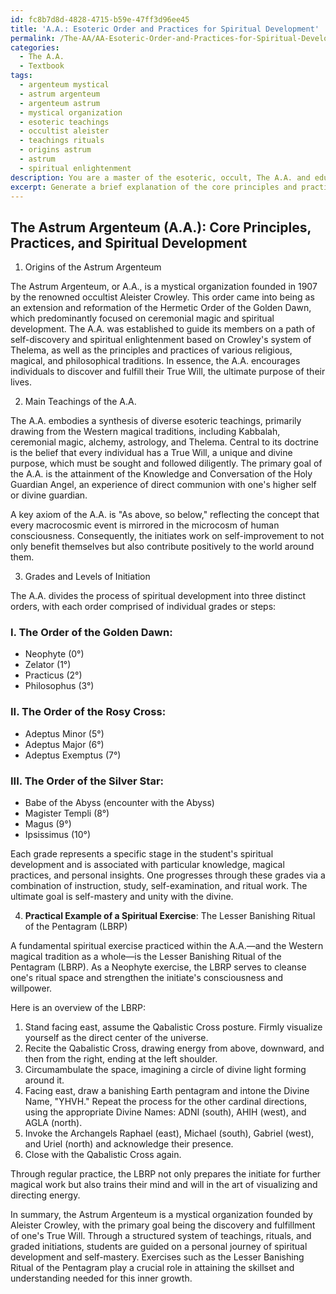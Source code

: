 ```yaml
---
id: fc8b7d8d-4828-4715-b59e-47ff3d96ee45
title: 'A.A.: Esoteric Order and Practices for Spiritual Development'
permalink: /The-AA/AA-Esoteric-Order-and-Practices-for-Spiritual-Development/
categories:
  - The A.A.
  - Textbook
tags:
  - argenteum mystical
  - astrum argenteum
  - argenteum astrum
  - mystical organization
  - esoteric teachings
  - occultist aleister
  - teachings rituals
  - origins astrum
  - astrum
  - spiritual enlightenment
description: You are a master of the esoteric, occult, The A.A. and education, you have written many textbooks on the subject in ways that provide students with rich and deep understanding of the subject. You are being asked to write textbook-like sections on a topic and you do it with full context, explainability, and reliability in accuracy to the true facts of the topic at hand, in a textbook style that a student would easily be able to learn from, in a rich, engaging, and contextual way. Always include relevant context (such as formulas and history), related concepts, and in a way that someone can gain deep insights from.
excerpt: Generate a brief explanation of the core principles and practices of the Astrum Argenteum (A.A.), a mystical organization focused on personal spiritual development, for inclusion in a grimoire aimed to educate initiates about the esoteric aspects of this order. Please provide an overview of its origins, main teachings, grades or levels of initiation, and a practical example of a spiritual exercise that a student might perform to progress within the A.A.
---
```


## The Astrum Argenteum (A.A.): Core Principles, Practices, and Spiritual Development



1. Origins of the Astrum Argenteum

The Astrum Argenteum, or A.A., is a mystical organization founded in 1907 by the renowned occultist Aleister Crowley. This order came into being as an extension and reformation of the Hermetic Order of the Golden Dawn, which predominantly focused on ceremonial magic and spiritual development. The A.A. was established to guide its members on a path of self-discovery and spiritual enlightenment based on Crowley's system of Thelema, as well as the principles and practices of various religious, magical, and philosophical traditions. In essence, the A.A. encourages individuals to discover and fulfill their True Will, the ultimate purpose of their lives.



2. Main Teachings of the A.A.

The A.A. embodies a synthesis of diverse esoteric teachings, primarily drawing from the Western magical traditions, including Kabbalah, ceremonial magic, alchemy, astrology, and Thelema. Central to its doctrine is the belief that every individual has a True Will, a unique and divine purpose, which must be sought and followed diligently. The primary goal of the A.A. is the attainment of the Knowledge and Conversation of the Holy Guardian Angel, an experience of direct communion with one's higher self or divine guardian.

A key axiom of the A.A. is "As above, so below," reflecting the concept that every macrocosmic event is mirrored in the microcosm of human consciousness. Consequently, the initiates work on self-improvement to not only benefit themselves but also contribute positively to the world around them.



3. Grades and Levels of Initiation

The A.A. divides the process of spiritual development into three distinct orders, with each order comprised of individual grades or steps:

### I. **The Order of the Golden Dawn**:
- Neophyte (0°)
- Zelator (1°)
- Practicus (2°)
- Philosophus (3°)

### II. **The Order of the Rosy Cross**:
- Adeptus Minor (5°)
- Adeptus Major (6°)
- Adeptus Exemptus (7°)

### III. **The Order of the Silver Star**:
- Babe of the Abyss (encounter with the Abyss)
- Magister Templi (8°)
- Magus (9°)
- Ipsissimus (10°)

Each grade represents a specific stage in the student's spiritual development and is associated with particular knowledge, magical practices, and personal insights. One progresses through these grades via a combination of instruction, study, self-examination, and ritual work. The ultimate goal is self-mastery and unity with the divine.



4. **Practical Example of a Spiritual Exercise**: The Lesser Banishing Ritual of the Pentagram (LBRP)

A fundamental spiritual exercise practiced within the A.A.—and the Western magical tradition as a whole—is the Lesser Banishing Ritual of the Pentagram (LBRP). As a Neophyte exercise, the LBRP serves to cleanse one's ritual space and strengthen the initiate's consciousness and willpower.

Here is an overview of the LBRP:

1. Stand facing east, assume the Qabalistic Cross posture. Firmly visualize yourself as the direct center of the universe.
2. Recite the Qabalistic Cross, drawing energy from above, downward, and then from the right, ending at the left shoulder.
3. Circumambulate the space, imagining a circle of divine light forming around it.
4. Facing east, draw a banishing Earth pentagram and intone the Divine Name, "YHVH." Repeat the process for the other cardinal directions, using the appropriate Divine Names: ADNI (south), AHIH (west), and AGLA (north).
5. Invoke the Archangels Raphael (east), Michael (south), Gabriel (west), and Uriel (north) and acknowledge their presence.
6. Close with the Qabalistic Cross again.

Through regular practice, the LBRP not only prepares the initiate for further magical work but also trains their mind and will in the art of visualizing and directing energy.



In summary, the Astrum Argenteum is a mystical organization founded by Aleister Crowley, with the primary goal being the discovery and fulfillment of one's True Will. Through a structured system of teachings, rituals, and graded initiations, students are guided on a personal journey of spiritual development and self-mastery. Exercises such as the Lesser Banishing Ritual of the Pentagram play a crucial role in attaining the skillset and understanding needed for this inner growth.
